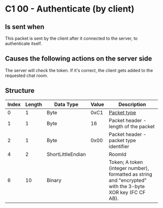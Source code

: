 # C1 00 - Authenticate (by client)

## Is sent when

This packet is sent by the client after it connected to the server, to authenticate itself.

## Causes the following actions on the server side

The server will check the token. If it's correct, the client gets added to the requested chat room.

## Structure

| Index | Length | Data Type | Value | Description |
|-------|--------|-----------|-------|-------------|
| 0 | 1 |   Byte   | 0xC1  | [Packet type](PacketTypes.md) |
| 1 | 1 |    Byte   |   16   | Packet header - length of the packet |
| 2 | 1 |    Byte   | 0x00  | Packet header - packet type identifier |
| 4 | 2 | ShortLittleEndian |  | RoomId |
| 6 | 10 | Binary |  | Token; A token (integer number), formatted as string and "encrypted" with the 3-byte XOR key (FC CF AB). |